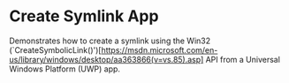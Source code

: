 # Create Symlink App
Demonstrates how to create a symlink using the Win32 (`CreateSymbolicLink()')[https://msdn.microsoft.com/en-us/library/windows/desktop/aa363866(v=vs.85).asp] API from a Universal Windows Platform (UWP) app.
